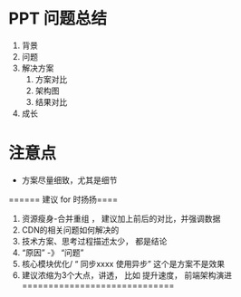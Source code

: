 # PPT 问题总结
1. 背景
2. 问题
3. 解决方案
    1. 方案对比
    2. 架构图
    3. 结果对比
4. 成长

# 注意点
- 方案尽量细致，尤其是细节

====== 建议 for 时扬扬====
1. 资源瘦身-合并重组 ， 建议加上前后的对比，并强调数据
2. CDN的相关问题如何解决的
3. 技术方案、思考过程描述太少， 都是结论
4. “原因” -》 “问题”
5. 核心模块优化/ “ 同步xxxx 使用异步”    这个是方案不是效果
6. 建议浓缩为3个大点，讲透， 比如  提升速度， 前端架构演进
=============================